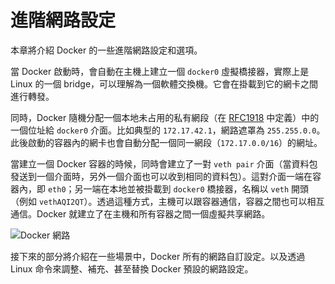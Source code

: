 # 進階網路設定
本章將介紹 Docker 的一些進階網路設定和選項。

當 Docker 啟動時，會自動在主機上建立一個 `docker0` 虛擬橋接器，實際上是 Linux 的一個 bridge，可以理解為一個軟體交換機。它會在掛載到它的網卡之間進行轉發。

同時，Docker 隨機分配一個本地未占用的私有網段（在 [RFC1918](http://tools.ietf.org/html/rfc1918) 中定義）中的一個位址給 `docker0` 介面。比如典型的 `172.17.42.1`，網路遮罩為 `255.255.0.0`。此後啟動的容器內的網卡也會自動分配一個同一網段（`172.17.0.0/16`）的網址。

當建立一個 Docker 容器的時候，同時會建立了一對 `veth pair` 介面（當資料包發送到一個介面時，另外一個介面也可以收到相同的資料包）。這對介面一端在容器內，即 `eth0`；另一端在本地並被掛載到 `docker0` 橋接器，名稱以 `veth` 開頭（例如 `vethAQI2QT`）。透過這種方式，主機可以跟容器通信，容器之間也可以相互通信。Docker 就建立了在主機和所有容器之間一個虛擬共享網路。

![Docker 網路](../_images/network.png)

接下來的部分將介紹在一些場景中，Docker 所有的網路自訂設定。以及透過 Linux 命令來調整、補充、甚至替換 Docker 預設的網路設定。
